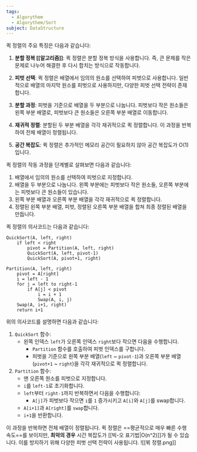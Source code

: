 ```yaml
---
tags:
  - Algorythem
  - Algorythem/Sort
subject: DataStructure
---
```

퀵 정렬의 주요 특징은 다음과 같습니다:

1. **분할 정복 [[알고리즘]]**: 퀵 정렬은 분할 정복 방식을 사용합니다. 즉, 큰 문제를 작은 문제로 나누어 해결한 후 다시 합치는 방식으로 작동합니다.

2. **피벗 선택**: 퀵 정렬은 배열에서 임의의 원소를 선택하여 피벗으로 사용합니다. 일반적으로 배열의 마지막 원소를 피벗으로 사용하지만, 다양한 피벗 선택 전략이 존재합니다.

3. **분할 과정**: 피벗을 기준으로 배열을 두 부분으로 나눕니다. 피벗보다 작은 원소들은 왼쪽 부분 배열로, 피벗보다 큰 원소들은 오른쪽 부분 배열로 이동합니다.

4. **재귀적 정렬**: 분할된 두 부분 배열을 각각 재귀적으로 퀵 정렬합니다. 이 과정을 반복하여 전체 배열이 정렬됩니다.

5. **공간 복잡도**: 퀵 정렬은 추가적인 메모리 공간이 필요하지 않아 공간 복잡도가 O(1)입니다.

퀵 정렬의 작동 과정을 단계별로 살펴보면 다음과 같습니다:

1. 배열에서 임의의 원소를 선택하여 피벗으로 지정합니다.
2. 배열을 두 부분으로 나눕니다. 왼쪽 부분에는 피벗보다 작은 원소들, 오른쪽 부분에는 피벗보다 큰 원소들이 있습니다.
3. 왼쪽 부분 배열과 오른쪽 부분 배열을 각각 재귀적으로 퀵 정렬합니다.
4. 정렬된 왼쪽 부분 배열, 피벗, 정렬된 오른쪽 부분 배열을 합쳐 최종 정렬된 배열을 만듭니다.

퀵 정렬의 의사코드는 다음과 같습니다:

```
QuickSort(A, left, right)
    if left < right
        pivot = Partition(A, left, right)
        QuickSort(A, left, pivot-1)
        QuickSort(A, pivot+1, right)

Partition(A, left, right)
    pivot = A[right]
    i = left - 1
    for j = left to right-1
        if A[j] < pivot
            i = i + 1
            Swap(A, i, j)
    Swap(A, i+1, right)
    return i+1
```

위의 의사코드를 설명하면 다음과 같습니다:

1. `QuickSort` 함수:
    - 왼쪽 인덱스 `left`가 오른쪽 인덱스 `right`보다 작으면 다음을 수행합니다.
	    - `Partition` 함수를 호출하여 피벗 인덱스를 구합니다.
	    - 피벗을 기준으로 왼쪽 부분 배열(`left` ~ `pivot-1`)과 오른쪽 부분 배열(`pivot+1` ~ `right`)을 각각 재귀적으로 퀵 정렬합니다.
1. `Partition` 함수:
    - 맨 오른쪽 원소를 피벗으로 지정합니다.
    - `i`를 `left-1`로 초기화합니다.
    - `left`부터 `right-1`까지 반복하면서 다음을 수행합니다:
        - `A[j]`가 피벗보다 작으면 `i`를 `1` 증가시키고 `A[i]`와 `A[j]`를 swap합니다.
    - `A[i+1]`과 `A[right]`를 `swap`합니다.
    - `i+1`을 반환합니다.

이 과정을 반복하면 전체 배열이 정렬됩니다. 퀵 정렬은 ==평균적으로 매우 빠른 수행 속도==를 보이지만, **최악의 경우** 시간 복잡도가 [[빅-오 표기법|O(n^2)]]가 될 수 있습니다. 이를 방지하기 위해 다양한 피벗 선택 전략이 사용됩니다. 
![[뷕 정렬.png]]